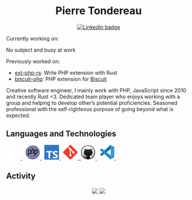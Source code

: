 <h1 align="center">Pierre Tondereau</h1>

<div id="badges" align="center">
  <a href="https://www.linkedin.com/in/ptondereau">
    <img
      src="https://img.shields.io/badge/LinkedIn-blue?style=for-the-badge&logo=linkedin&logoColor=white"
      alt="Linkedin badge"
    />
  </a>
</div>

Currently working on:

No subject and busy at work

Previously worked on:
- [ext-php-rs](https://github.com/davidcole1340/ext-php-rs): Write PHP extension with Rust
- [biscuit-php](https://github.com/ptondereau/biscuit-php): PHP extension for [Biscuit](https://biscuitsec.org)

Creative software engineer, I mainly work with PHP, JavaScript since 2010 and recently Rust <3. 
Dedicated team player who enjoys working with a group and helping to develop other’s potential proficiencies. Seasoned professional with the self-righteous purpose of going beyond what is expected. 

## Languages and Technologies
<div>
  <a href="https://www.rust-lang.org/">
    <img
        src="img/rust.svg"
        title="Rust"
        alt="Rust Programming Language icon"
        width="40"
        height="40"
    />
  </a>&nbsp;
  <a href="https://www.php.net/">
    <img
      src="img/php.svg"
      title="PHP"
      alt="PHP icon"
      width="40"
      height="40"
    />
  </a>&nbsp;
  <a href="https://www.typescriptlang.org/">
    <img
      src="img/ts.svg"
      title="Typescript"
      alt="Typescript icon"
      width="40"
      height="40"
    />
  </a>&nbsp;
  <a href="https://git-scm.com/">
    <img
      src="img/git.svg"
      title="Git"
      alt="Git icon"
      width="40"
      height="40"
    />&nbsp;
  <a href="https://github.com/">
    <img
      src="img/github.svg"
      title="GitHub"
      alt="GitHub icon"
      width="40"
      height="40"
    />
  </a>&nbsp;
  <a href="https://code.visualstudio.com/">
    <img
      src="img/vscode.svg"
      title="VS Code"
      alt="VS Code icon"
      width="40"
      height="40"
    />
  </a>&nbsp;
</div>

## Activity
<p align="center">
    <img
    align="center"
    src="https://github-readme-stats.vercel.app/api/top-langs/?username=ptondereau&theme=codeSTACKr&title_color=57a5fd&hide=css,html"
  >
    <img align="center" src="https://github-readme-stats.vercel.app/api/top-langs/?username=ptondereau&layout=compact&theme=buefy" />
</p>
